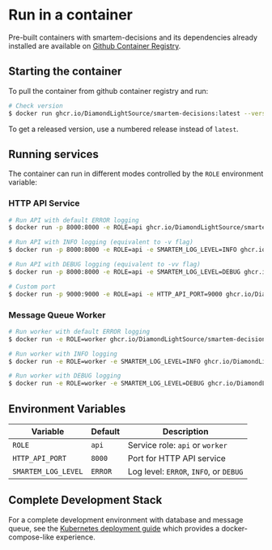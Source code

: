 # Run in a container

Pre-built containers with smartem-decisions and its dependencies already
installed are available on [Github Container Registry](https://ghcr.io/DiamondLightSource/smartem-decisions).

## Starting the container

To pull the container from github container registry and run:

```bash
# Check version
$ docker run ghcr.io/DiamondLightSource/smartem-decisions:latest --version
```

To get a released version, use a numbered release instead of `latest`.

## Running services

The container can run in different modes controlled by the `ROLE` environment variable:

### HTTP API Service

```bash
# Run API with default ERROR logging
$ docker run -p 8000:8000 -e ROLE=api ghcr.io/DiamondLightSource/smartem-decisions:latest

# Run API with INFO logging (equivalent to -v flag)
$ docker run -p 8000:8000 -e ROLE=api -e SMARTEM_LOG_LEVEL=INFO ghcr.io/DiamondLightSource/smartem-decisions:latest

# Run API with DEBUG logging (equivalent to -vv flag)
$ docker run -p 8000:8000 -e ROLE=api -e SMARTEM_LOG_LEVEL=DEBUG ghcr.io/DiamondLightSource/smartem-decisions:latest

# Custom port
$ docker run -p 9000:9000 -e ROLE=api -e HTTP_API_PORT=9000 ghcr.io/DiamondLightSource/smartem-decisions:latest
```

### Message Queue Worker

```bash
# Run worker with default ERROR logging
$ docker run -e ROLE=worker ghcr.io/DiamondLightSource/smartem-decisions:latest

# Run worker with INFO logging
$ docker run -e ROLE=worker -e SMARTEM_LOG_LEVEL=INFO ghcr.io/DiamondLightSource/smartem-decisions:latest

# Run worker with DEBUG logging
$ docker run -e ROLE=worker -e SMARTEM_LOG_LEVEL=DEBUG ghcr.io/DiamondLightSource/smartem-decisions:latest
```

## Environment Variables

| Variable | Default | Description |
|----------|---------|-------------|
| `ROLE` | `api` | Service role: `api` or `worker` |
| `HTTP_API_PORT` | `8000` | Port for HTTP API service |
| `SMARTEM_LOG_LEVEL` | `ERROR` | Log level: `ERROR`, `INFO`, or `DEBUG` |

## Complete Development Stack

For a complete development environment with database and message queue, see the [Kubernetes deployment guide](../../k8s/README.md) which provides a docker-compose-like experience.
